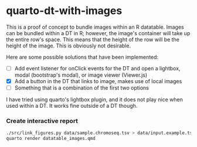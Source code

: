 # quarto-dt-with-images

This is a proof of concept to bundle images within an R datatable. Images can be bundled within a DT in R; however, the image's container will take up the entire row's space. This means that the height of the row will be the height of the image. This is obviously not desirable.

Here are some possible solutions that have been implemented:
 - [ ] Add event listener for onClick events for the DT and open a lightbox, modal (bootstrap's modal), or image viewer (Viewer.js)
 - [X] Add a button in the DT that links to image, makes use of local images
 - [ ] Something that is a combination of the first two options

I have tried using quarto's lightbox plugin, and it does not play nice when used within a DT. It works fine outside of a DT though.

### Create interactive report
```bash
./src/link_figures.py data/sample.chromoseq.tsv > data/input.example.tsv
quarto render datatable_images.qmd
```
